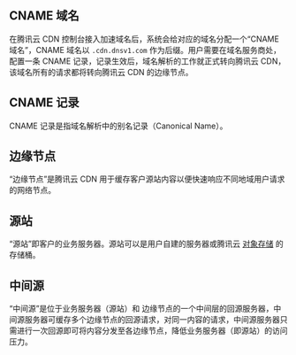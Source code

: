 ## CNAME 域名
在腾讯云 CDN 控制台接入加速域名后，系统会给对应的域名分配一个“CNAME 域名”，CNAME 域名以 ```.cdn.dnsv1.com``` 作为后缀。用户需要在域名服务商处，配置一条 CNAME 记录，记录生效后，域名解析的工作就正式转向腾讯云 CDN，该域名所有的请求都将转向腾讯云 CDN 的边缘节点。

## CNAME 记录
CNAME 记录是指域名解析中的别名记录（Canonical Name）。

## 边缘节点
“边缘节点”是腾讯云 CDN 用于缓存客户源站内容以便快速响应不同地域用户请求的网络节点。

## 源站
“源站”即客户的业务服务器。源站可以是用户自建的服务器或腾讯云 [对象存储](https://cloud.tencent.com/product/cos) 的存储桶。

## 中间源
“中间源”是位于业务服务器（源站）和 边缘节点的一个中间层的回源服务器，中间源服务器可缓存多个边缘节点的回源请求，对同一内容的请求，中间源服务器只需进行一次回源即可将内容分发至各边缘节点，降低业务服务器（即源站）的访问压力。